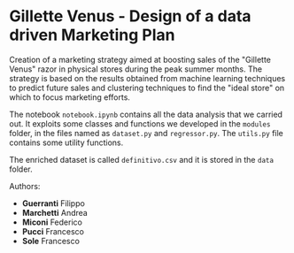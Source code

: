 # Gillette Venus - Design of a data driven Marketing Plan
Creation of a marketing strategy aimed at boosting sales of the "Gillette Venus" razor in physical stores during the peak summer months. The strategy is based on the results obtained from machine learning techniques to predict future sales and clustering techniques to find the "ideal store" on which to focus marketing efforts.

The notebook `notebook.ipynb` contains all the data analysis that we carried out.
It exploits some classes and functions we developed in the `modules` folder, in the files named as `dataset.py` and `regressor.py`. The `utils.py` file contains some utility functions.

The enriched dataset is called `definitivo.csv` and it is stored in the `data` folder.

Authors:
* **Guerranti** Filippo
* **Marchetti** Andrea
* **Miconi** Federico
* **Pucci** Francesco
* **Sole** Francesco
